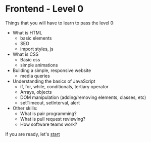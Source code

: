 # Frontend - Level 0

Things that you will have to learn to pass the level 0:
- What is HTML
  - basic elements
  - SEO
  - import styles, js
- What is CSS
  - Basic css
  - simple animations
- Building a simple, responsive website
  - media queries
- Understanding the basics of JavaScript
  - if, for, while, conditionals, tertiary operator
  - Arrays, objects
  - DOM manipulation (adding/removing elements, classes, etc)
  - setTimeout, setInterval, alert
- Other skills:
  - What is pair programming?
  - What is pull request reviewing?
  - How software teams work?

If you are ready, let's [start](program/frontend/level-0/EXERCISES.md)
